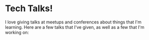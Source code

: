 # Tech Talks!
I love giving talks at meetups and conferences about things that I'm learning. Here are a few talks that I've given, as well as a few that I'm working on:
